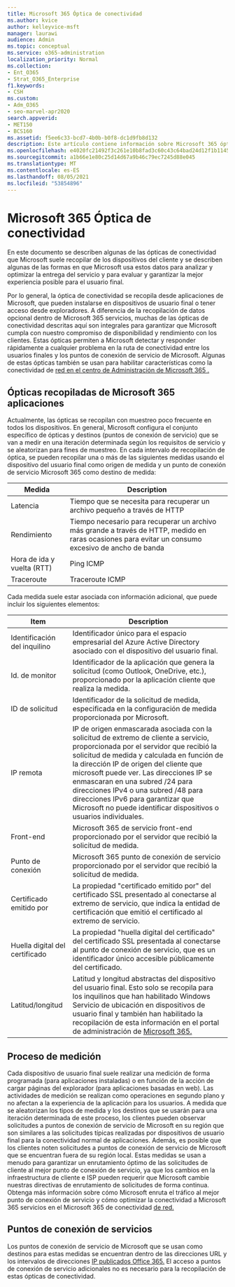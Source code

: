 ```yaml
---
title: Microsoft 365 Óptica de conectividad
ms.author: kvice
author: kelleyvice-msft
manager: laurawi
audience: Admin
ms.topic: conceptual
ms.service: o365-administration
localization_priority: Normal
ms.collection:
- Ent_O365
- Strat_O365_Enterprise
f1.keywords:
- CSH
ms.custom:
- Adm_O365
- seo-marvel-apr2020
search.appverid:
- MET150
- BCS160
ms.assetid: f5ee6c33-bcd7-4b0b-b0f8-dc1d9fb8d132
description: Este artículo contiene información sobre Microsoft 365 óptica de conectividad.
ms.openlocfilehash: e4020fc21492f3c261e10b8fad3c60c43c64bad24d12f1b1145773489f2fa3b0
ms.sourcegitcommit: a1b66e1e80c25d14d67a9b46c79ec7245d88e045
ms.translationtype: MT
ms.contentlocale: es-ES
ms.lasthandoff: 08/05/2021
ms.locfileid: "53854896"
---
```

# <a name="microsoft-365-connectivity-optics"></a>Microsoft 365 Óptica de conectividad

En este documento se describen algunas de las ópticas de conectividad que Microsoft suele recopilar de los dispositivos del cliente y se describen algunas de las formas en que Microsoft usa estos datos para analizar y optimizar la entrega del servicio y para evaluar y garantizar la mejor experiencia posible para el usuario final.

Por lo general, la óptica de conectividad se recopila desde aplicaciones de Microsoft, que pueden instalarse en dispositivos de usuario final o tener acceso desde exploradores. A diferencia de la recopilación de datos opcional dentro de Microsoft 365 servicios, muchas de las ópticas de conectividad descritas aquí son integrales para garantizar que Microsoft cumpla con nuestro compromiso de disponibilidad y rendimiento con los clientes. Estas ópticas permiten a Microsoft detectar y responder rápidamente a cualquier problema en la ruta de conectividad entre los usuarios finales y los puntos de conexión de servicio de Microsoft. Algunas de estas ópticas también se usan para habilitar características como la conectividad de [red en el centro de Administración de Microsoft 365 .](office-365-network-mac-perf-overview.md)

## <a name="optics-collected-from-microsoft-365-applications"></a>Ópticas recopiladas de Microsoft 365 aplicaciones

Actualmente, las ópticas se recopilan con muestreo poco frecuente en todos los dispositivos. En general, Microsoft configura el conjunto específico de ópticas y destinos (puntos de conexión de servicio) que se van a medir en una iteración determinada según los requisitos de servicio y se aleatorizan para fines de muestreo.
En cada intervalo de recopilación de óptica, se pueden recopilar una o más de las siguientes medidas usando el dispositivo del usuario final como origen de medida y un punto de conexión de servicio Microsoft 365 como destino de medida:

| Medida | Description |
| --- | --- |
| Latencia | Tiempo que se necesita para recuperar un archivo pequeño a través de HTTP |
| Rendimiento | Tiempo necesario para recuperar un archivo más grande a través de HTTP, medido en raras ocasiones para evitar un consumo excesivo de ancho de banda |
| Hora de ida y vuelta (RTT) | Ping ICMP |
| Traceroute | Traceroute ICMP |

Cada medida suele estar asociada con información adicional, que puede incluir los siguientes elementos:

| Item | Description |
| --- | --- |
| Identificación del inquilino | Identificador único para el espacio empresarial del Azure Active Directory asociado con el dispositivo del usuario final. |
| Id. de monitor | Identificador de la aplicación que genera la solicitud (como Outlook, OneDrive, etc.), proporcionado por la aplicación cliente que realiza la medida. |
| ID de solicitud | Identificador de la solicitud de medida, especificada en la configuración de medida proporcionada por Microsoft. |
| IP remota | IP de origen enmascarada asociada con la solicitud de extremo de cliente a servicio, proporcionada por el servidor que recibió la solicitud de medida y calculada en función de la dirección IP de origen del cliente que microsoft puede ver. Las direcciones IP se enmascaran en una subred /24 para direcciones IPv4 o una subred /48 para direcciones IPv6 para garantizar que Microsoft no puede identificar dispositivos o usuarios individuales. |
| Front-end | Microsoft 365 de servicio front-end proporcionado por el servidor que recibió la solicitud de medida. |
| Punto de conexión | Microsoft 365 punto de conexión de servicio proporcionado por el servidor que recibió la solicitud de medida. |
| Certificado emitido por | La propiedad "certificado emitido por" del certificado SSL presentado al conectarse al extremo de servicio, que indica la entidad de certificación que emitió el certificado al extremo de servicio. |
| Huella digital del certificado | La propiedad "huella digital del certificado" del certificado SSL presentada al conectarse al punto de conexión de servicio, que es un identificador único accesible públicamente del certificado. |
| Latitud/longitud | Latitud y longitud abstractas del dispositivo del usuario final. Esto solo se recopila para los inquilinos que han habilitado Windows Servicio de ubicación en dispositivos de usuario final y también han habilitado la recopilación de esta información en el portal de administración de [Microsoft 365.](office-365-network-mac-perf-overview.md#1-enable-windows-location-services) |

## <a name="measurement-process"></a>Proceso de medición

Cada dispositivo de usuario final suele realizar una medición de forma programada (para aplicaciones instaladas) o en función de la acción de cargar páginas del explorador (para aplicaciones basadas en web). Las actividades de medición se realizan como operaciones en segundo plano y no afectan a la experiencia de la aplicación para los usuarios. A medida que se aleatorizan los tipos de medida y los destinos que se usarán para una iteración determinada de este proceso, los clientes pueden observar solicitudes a puntos de conexión de servicio de Microsoft en su región que son similares a las solicitudes típicas realizadas por dispositivos de usuario final para la conectividad normal de aplicaciones. Además, es posible que los clientes noten solicitudes a puntos de conexión de servicio de Microsoft que se encuentran fuera de su región local. Estas medidas se usan a menudo para garantizar un enrutamiento óptimo de las solicitudes de cliente al mejor punto de conexión de servicio, ya que los cambios en la infraestructura de cliente e ISP pueden requerir que Microsoft cambie nuestras directivas de enrutamiento de solicitudes de forma continua. Obtenga más información sobre cómo Microsoft enruta el tráfico al mejor punto de conexión de servicio y cómo optimizar la conectividad a Microsoft 365 servicios en el Microsoft 365 de conectividad [de red.](microsoft-365-networking-overview.md)

## <a name="service-endpoints"></a>Puntos de conexión de servicios

Los puntos de conexión de servicio de Microsoft que se usan como destinos para estas medidas se encuentran dentro de las direcciones URL y los intervalos de direcciones [IP publicados Office 365.](urls-and-ip-address-ranges.md) El acceso a puntos de conexión de servicio adicionales no es necesario para la recopilación de estas ópticas de conectividad.
